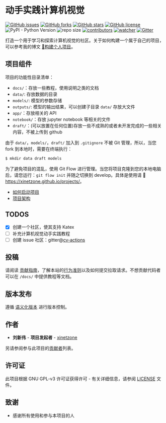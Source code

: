 # 动手实践计算机视觉

[![GitHub issues](https://img.shields.io/github/issues/xinetzone/cv-actions)](https://github.com/xinetzone/cv-actions/issues) [![GitHub forks](https://img.shields.io/github/forks/xinetzone/cv-actions)](https://github.com/xinetzone/cv-actions/network) [![GitHub stars](https://img.shields.io/github/stars/xinetzone/cv-actions)](https://github.com/xinetzone/cv-actions/stargazers) [![GitHub license](https://img.shields.io/github/license/xinetzone/cv-actions)](https://github.com/xinetzone/cv-actions/blob/master/LICENSE) ![PyPI - Python Version](https://img.shields.io/pypi/pyversions/cv) ![repo size](https://img.shields.io/github/repo-size/xinetzone/cv-actions.svg) [![contributors](https://img.shields.io/github/contributors/xinetzone/cv-actions.svg)](https://github.com/xinetzone/cv-actions/graphs/contributors) [![watcher](https://img.shields.io/github/watchers/xinetzone/cv-actions.svg)](https://github.com/xinetzone/cv-actions/watchers) [![Gitter](https://badges.gitter.im/watersome/community.svg)](https://gitter.im/watersome/community?utm_source=badge&utm_medium=badge&utm_campaign=pr-badge)

打造一个用于学习和探索计算机视觉的社区。关于如何构建一个属于自己的项目，可以参考我的博文 [📖构建个人项目](https://xinetzone.github.io/dao/post/zh-CN/5f351e8f5e4a.html)。

## 项目组件

项目的功能性目录清单：

- `docs/`：存放一些教程，使用说明之类的文档
- `data/`: 存放数据的目录
- `models/`: 模型的参数存储
- `outputs/`: 模型的输出结果，可以创建子目录 `data/` 存放大文件
- `app/`：存放相关的 API
- `notebook/`：存放 jupyter notebook 等相关的文件
- `draft/`：(可以放置在任何位置)存放一些不成熟的或者未开发完成的一些相关内容，不被上传到 github

由于 `data/`，`models/`，`draft/` 加入到 `.gitignore` 不被 Git 管理，所以，当您 fork 到本地时，需要在终端执行：

```sh
$ mkdir data draft models
```

为了避免项目的混乱，使用 Git Flow 进行管理。当您将项目克隆到您的本地电脑后，请您运行：`git flow init` 并随之切换到 develop。具体是使用请 📖<https://xinetzone.github.io/projects/>。

- [如何启动项目](start:how)
- [项目架构](about:architecture)

## TODOS

- [x] 创建一个社区，使其支持 Katex
- [ ] 补充计算机视觉动手实践教程
- [ ] 创建 issue 社区：gitter@[cv-actions](https://gitter.im/watersome/community)

## 投稿

请阅读 [贡献指南](CONTRIBUTING)，了解本站的[行为准则](CODE_OF_CONDUCT)以及如何提交拉取请求。不想贡献代码者可以在 `/docs/` 中提供教程等文档。

## 版本发布

遵循 [语义化版本](https://semver.org/lang/zh-CN/) 进行版本控制。

## 作者

- **刘新伟** - **项目发起者** - [xinetzone](https://github.com/xinetzone)

另请参阅参与此项目的[贡献者](https://github.com/xinetzone/cv-actions/graphs/contributors)列表。

## 许可证

此项目根据 GNU GPL-v3 许可证获得许可 - 有关详细信息，请参阅 [LICENSE](https://github.com/xinetzone/cv-actions/blob/main/LICENSE) 文件。

## 致谢

- 感谢所有使用和参与本项目的人
